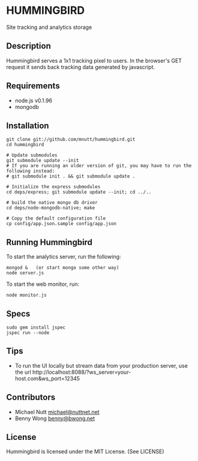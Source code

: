 HUMMINGBIRD
===========

Site tracking and analytics storage


Description
---------------

Hummingbird serves a 1x1 tracking pixel to users.  In the browser's GET request it
sends back tracking data generated by javascript.


Requirements
-------------------

 * node.js v0.1.96
 * mongodb


Installation
--------------

    git clone git://github.com/mnutt/hummingbird.git
    cd hummingbird

    # Update submodules
    git submodule update --init
    # If you are running an older version of git, you may have to run the following instead:
    # git submodule init . && git submodule update .

    # Initialize the express submodules
    cd deps/express; git submodule update --init; cd ../..
    
    # build the native mongo db driver
    cd deps/node-mongodb-native; make

    # Copy the default configuration file
    cp config/app.json.sample config/app.json


Running Hummingbird
------------------------------

To start the analytics server, run the following:

    mongod &   (or start mongo some other way)
    node server.js

To start the web monitor, run:

    node monitor.js


Specs
--------

    sudo gem install jspec
    jspec run --node


Tips
-----

 * To run the UI locally but stream data from your production server, use the url http://localhost:8088/?ws_server=your-host.com&ws_port=12345


Contributors
------------

 * Michael Nutt <michael@nuttnet.net>
 * Benny Wong <benny@bwong.net>


License
-------

Hummingbird is licensed under the MIT License. (See LICENSE)
